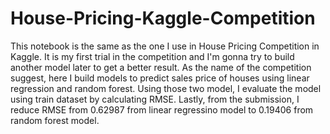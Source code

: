 # House-Pricing-Kaggle-Competition
This notebook is the same as the one I use in House Pricing Competition in Kaggle. It is my first trial in the competition and I'm gonna try to build another model later to get a better result. As the name of the competition suggest, here I build models to predict sales price of houses using linear regression and random forest. Using those two model, I evaluate the model using train dataset by calculating RMSE. Lastly, from the submission, I reduce RMSE from 0.62987 from linear regressino model to 0.19406 from random forest model.
